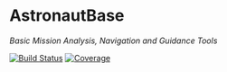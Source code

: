 # AstronautBase

*Basic Mission Analysis, Navigation and Guidance Tools*

[![Build Status](https://github.com/ModernAstrodynamics/BaseMAT.jl/actions/workflows/CI.yml/badge.svg?branch=main)](https://github.com/ModernAstrodynamics/BaseMAT.jl/actions/workflows/CI.yml?query=branch%3Amain)
[![Coverage](https://codecov.io/gh/ModernAstrodynamics/BaseMAT.jl/branch/main/graph/badge.svg)](https://codecov.io/gh/ModernAstrodynamics/BaseMAT.jl)
